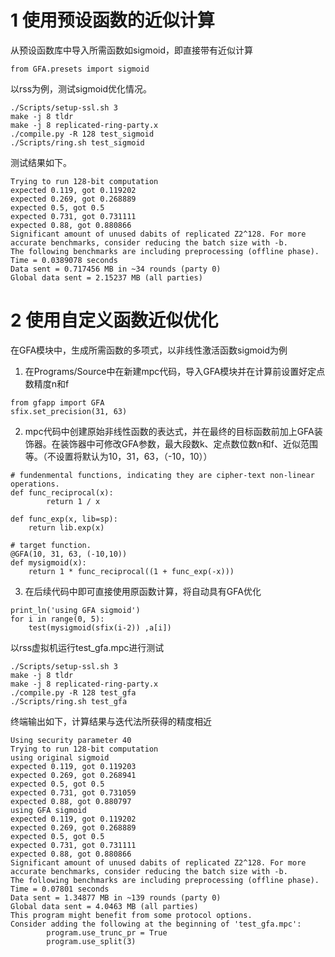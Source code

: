 # 1 使用预设函数的近似计算

从预设函数库中导入所需函数如sigmoid，即直接带有近似计算
```
from GFA.presets import sigmoid
```

以rss为例，测试sigmoid优化情况。
```
./Scripts/setup-ssl.sh 3
make -j 8 tldr
make -j 8 replicated-ring-party.x
./compile.py -R 128 test_sigmoid
./Scripts/ring.sh test_sigmoid
```
测试结果如下。
```
Trying to run 128-bit computation
expected 0.119, got 0.119202
expected 0.269, got 0.268889
expected 0.5, got 0.5
expected 0.731, got 0.731111
expected 0.88, got 0.880866
Significant amount of unused dabits of replicated Z2^128. For more accurate benchmarks, consider reducing the batch size with -b.
The following benchmarks are including preprocessing (offline phase).
Time = 0.0389078 seconds 
Data sent = 0.717456 MB in ~34 rounds (party 0)
Global data sent = 2.15237 MB (all parties)
```
# 2 使用自定义函数近似优化

在GFA模块中，生成所需函数的多项式，以非线性激活函数sigmoid为例

1. 在Programs/Source中在新建mpc代码，导入GFA模块并在计算前设置好定点数精度n和f

```
from gfapp import GFA
sfix.set_precision(31, 63)
```
2. mpc代码中创建原始非线性函数的表达式，并在最终的目标函数前加上GFA装饰器。在装饰器中可修改GFA参数，最大段数k、定点数位数n和f、近似范围等。（不设置将默认为10，31，63，（-10，10））
```
# fundenmental functions, indicating they are cipher-text non-linear operations.
def func_reciprocal(x):
        return 1 / x

def func_exp(x, lib=sp):
    return lib.exp(x)

# target function.
@GFA(10, 31, 63, (-10,10))
def mysigmoid(x):
    return 1 * func_reciprocal((1 + func_exp(-x)))
```

3. 在后续代码中即可直接使用原函数计算，将自动具有GFA优化
```
print_ln('using GFA sigmoid')
for i in range(0, 5):
    test(mysigmoid(sfix(i-2)) ,a[i])
```

以rss虚拟机运行test_gfa.mpc进行测试
```
./Scripts/setup-ssl.sh 3
make -j 8 tldr
make -j 8 replicated-ring-party.x
./compile.py -R 128 test_gfa
./Scripts/ring.sh test_gfa
```
终端输出如下，计算结果与迭代法所获得的精度相近
```
Using security parameter 40
Trying to run 128-bit computation
using original sigmoid
expected 0.119, got 0.119203
expected 0.269, got 0.268941
expected 0.5, got 0.5
expected 0.731, got 0.731059
expected 0.88, got 0.880797
using GFA sigmoid
expected 0.119, got 0.119202
expected 0.269, got 0.268889
expected 0.5, got 0.5
expected 0.731, got 0.731111
expected 0.88, got 0.880866
Significant amount of unused dabits of replicated Z2^128. For more accurate benchmarks, consider reducing the batch size with -b.
The following benchmarks are including preprocessing (offline phase).
Time = 0.07801 seconds 
Data sent = 1.34877 MB in ~139 rounds (party 0)
Global data sent = 4.0463 MB (all parties)
This program might benefit from some protocol options.
Consider adding the following at the beginning of 'test_gfa.mpc':
        program.use_trunc_pr = True
        program.use_split(3)
```